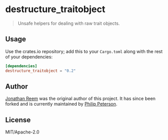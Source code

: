 # destructure_traitobject

> Unsafe helpers for dealing with raw trait objects.

## Usage

Use the crates.io repository; add this to your `Cargo.toml` along
with the rest of your dependencies:

```toml
[dependencies]
destructure_traitobject = "0.2"
```

## Author

[Jonathan Reem](https://medium.com/@jreem) was the original author of this project.
It has since been forked and is currently maintained by
[Philip Peterson](https://github.com/philip-peterson/destructure_traitobject).

## License

MIT/Apache-2.0

